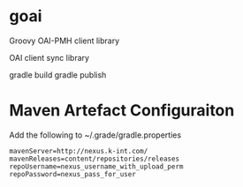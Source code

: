 goai
====

Groovy OAI-PMH client library

OAI client sync library

gradle build
gradle publish



# Maven Artefact Configuraiton

Add the following to ~/.grade/gradle.properties

    mavenServer=http://nexus.k-int.com/
    mavenReleases=content/repositories/releases
    repoUsername=nexus_username_with_upload_perm
    repoPassword=nexus_pass_for_user
